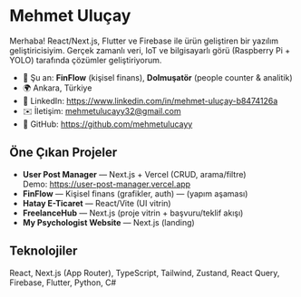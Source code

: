 # Mehmet Uluçay

Merhaba! React/Next.js, Flutter ve Firebase ile ürün geliştiren bir yazılım geliştiricisiyim. 
Gerçek zamanlı veri, IoT ve bilgisayarlı görü (Raspberry Pi + YOLO) tarafında çözümler geliştiriyorum.

- 🔭 Şu an: **FinFlow** (kişisel finans), **Dolmuşatör** (people counter & analitik)
- 🌍 Ankara, Türkiye
- 💼 LinkedIn: https://www.linkedin.com/in/mehmet-uluçay-b8474126a
- ✉️ İletişim: mehmetulucayy32@gmail.com
- 🧰 GitHub: https://github.com/mehmetulucayy

## Öne Çıkan Projeler
- **User Post Manager** — Next.js + Vercel (CRUD, arama/filtre)  
  Demo: https://user-post-manager.vercel.app
- **FinFlow** — Kişisel finans (grafikler, auth) — (yapım aşaması)
- **Hatay E-Ticaret** — React/Vite (UI vitrin)
- **FreelanceHub** — Next.js (proje vitrin + başvuru/teklif akışı)
- **My Psychologist Website** — Next.js (landing)

## Teknolojiler
React, Next.js (App Router), TypeScript, Tailwind, Zustand, React Query, Firebase, Flutter, Python, C#

